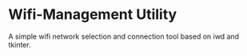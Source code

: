 # Wifi-Management Utility
A simple wifi network selection and connection tool based on iwd and tkinter.
